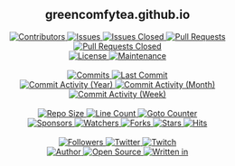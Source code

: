 <p align="center">
	<h2 align="center"><b>greencomfytea.github.io</b></h2>
</p>

<p align="center">
	<a href="https://github.com/greencomfytea/greencomfytea.github.io/graphs/contributors">
		<img alt="Contributors" src="https://custom-icon-badges.demolab.com/github/contributors/greencomfytea/greencomfytea.github.io?logo=person-add" />
	</a>
	<a href="https://github.com/greencomfytea/greencomfytea.github.io/issues">
		<img alt="Issues" src="https://custom-icon-badges.demolab.com/github/issues/greencomfytea/greencomfytea.github.io?logo=issue-opened" />
	</a>
	<a href="https://github.com/greencomfytea/greencomfytea.github.io/issues">
		<img alt="Issues Closed" src="https://custom-icon-badges.demolab.com/github/issues-closed/greencomfytea/greencomfytea.github.io?logo=issue-closed" />
	</a>
	<a href="https://github.com/greencomfytea/greencomfytea.github.io/pulls">
		<img alt="Pull Requests" src="https://custom-icon-badges.demolab.com/github/issues-pr/greencomfytea/greencomfytea.github.io?logo=git-pull-request" />
	</a>
	<a href="https://github.com/greencomfytea/greencomfytea.github.io/pulls">
		<img alt="Pull Requests Closed" src="https://custom-icon-badges.demolab.com/github/issues-pr-closed/greencomfytea/greencomfytea.github.io?logo=git-pull-request-closed" />
	</a>
	<br>
	<a href="https://github.com/greencomfytea/greencomfytea.github.io/blob/main/LICENSE">
		<img alt="License" src="https://custom-icon-badges.demolab.com/github/license/greencomfytea/greencomfytea.github.io?logo=law" />
	</a>
	<a href="">
		<img alt="Maintenance" src="https://custom-icon-badges.demolab.com/maintenance/yes/2023?logo=tools" />
	</a>
	<br>
	<br>
	<a href="https://github.com/greencomfytea/greencomfytea.github.io/commits/main">
		<img alt="Commits" src="https://custom-icon-badges.demolab.com/github/commit-activity/t/greencomfytea/greencomfytea.github.io?logo=git-commit" />
	</a>
	<a href="https://github.com/greencomfytea/greencomfytea.github.io/commits/main">
		<img alt="Last Commit" src="https://custom-icon-badges.demolab.com/github/last-commit/greencomfytea/greencomfytea.github.io?logo=git-commit" />
	</a>
	<br>
	<a href="https://github.com/greencomfytea/greencomfytea.github.io/graphs/commit-activity">
		<img alt="Commit Activity (Year)" src="https://custom-icon-badges.demolab.com/github/commit-activity/y/greencomfytea/greencomfytea.github.io?logo=pulse" />
	</a>
	<a href="https://github.com/greencomfytea/greencomfytea.github.io/graphs/commit-activity">
		<img alt="Commit Activity (Month)" src="https://custom-icon-badges.demolab.com/github/commit-activity/m/greencomfytea/greencomfytea.github.io?logo=pulse" />
	</a>
	<a href="https://github.com/greencomfytea/greencomfytea.github.io/graphs/commit-activity">
		<img alt="Commit Activity (Week)" src="https://custom-icon-badges.demolab.com/github/commit-activity/w/greencomfytea/greencomfytea.github.io?logo=pulse" />
	</a>
	<br>
	<br>
	<a href="">
		<img alt="Repo Size" src="https://custom-icon-badges.demolab.com/github/repo-size/greencomfytea/greencomfytea.github.io?logo=database" />
	</a>
	<a href="">
		<img alt="Line Count" src="https://sloc.xyz/github/greencomfytea/greencomfytea.github.io" />
	</a>
	<a href="">
		<img alt="Goto Counter" src="https://custom-icon-badges.demolab.com/github/search/greencomfytea/greencomfytea.github.io/goto?logo=git-compare" />
	</a>
	<br>
	<a href="https://github.com/sponsors/greencomfytea">
		<img alt="Sponsors" src="https://custom-icon-badges.demolab.com/github/sponsors/greencomfytea?logo=heart" />
	</a>
	<a href="https://github.com/GreenComfyTea/greencomfytea.github.io/watchers">
		<img alt="Watchers" src="https://custom-icon-badges.demolab.com/github/watchers/greencomfytea/greencomfytea.github.io?logo=eye" />
	</a>
	<a href="https://github.com/greencomfytea/greencomfytea.github.io/forks">
		<img alt="Forks" src="https://custom-icon-badges.demolab.com/github/forks/greencomfytea/greencomfytea.github.io?logo=repo-forked" />
	</a>
	<a href="https://github.com/greencomfytea/greencomfytea.github.io/stargazers">
		<img alt="Stars" src="https://custom-icon-badges.demolab.com/github/stars/greencomfytea/greencomfytea.github.io?logo=star" />
	</a>
	<a href="https://github.com/greencomfytea/greencomfytea.github.io/graphs/traffic">
		<img alt="Hits" src="https://custom-icon-badges.demolab.com/endpoint?url=https://hits.dwyl.com/greencomfytea/greencomfytea.github.io.json?color=blue&logo=eye" />
	</a>
	<br>
	<br>
	<a href="https://github.com/greencomfytea?tab=followers">
		<img alt="Followers" src="https://custom-icon-badges.demolab.com/github/followers/greencomfytea?logo=people" />
	</a>
	<a href="https://twitter.com/greencomfytea">
		<img alt="Twitter" src="https://img.shields.io/twitter/follow/greencomfytea?logo=twitter" />
	</a>
	<a href="https://www.twitch.tv/greencomfytea">
		<img alt="Twitch" src="https://img.shields.io/twitch/status/greencomfytea?logo=twitch" />
	</a>
	<br>
	<a href="https://github.com/greencomfytea">
		<img alt="Author" src="https://custom-icon-badges.demolab.com/badge/author-GreenComfyTea-green?logo=person" />
	</a>
	<a href="https://github.com/topics/open-source">
		<img alt="Open Source" src="https://img.shields.io/badge/open%20source-%20yes-brightgreen?logo=openvpn" />
	</a>
	<a href="https://cursey.github.io/reframework-book/index.html#lua-scripting">
		<img alt="Written in" src="https://custom-icon-badges.demolab.com/badge/written in-html | css | js-f1e05a?logo=terminal" />
	</a>
</p>
